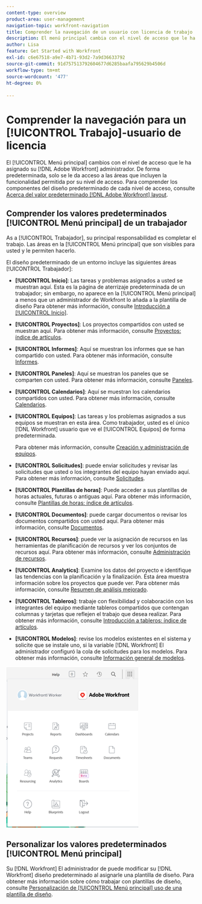 ```yaml
---
content-type: overview
product-area: user-management
navigation-topic: workfront-navigation
title: Comprender la navegación de un usuario con licencia de trabajo
description: El menú principal cambia con el nivel de acceso que le ha asignado su [!DNL Adobe Workfront] administrador. De forma predeterminada, solo se le da acceso a las áreas que incluyen la funcionalidad permitida por su nivel de acceso.
author: Lisa
feature: Get Started with Workfront
exl-id: c6e67518-a9e7-4b71-93d2-7a9d36633792
source-git-commit: 91d757513792604677d6285baafa795629b4506d
workflow-type: tm+mt
source-wordcount: '477'
ht-degree: 0%

---
```


# Comprender la navegación para un [!UICONTROL Trabajo]-usuario de licencia

El [!UICONTROL Menú principal] cambios con el nivel de acceso que le ha asignado su [!DNL Adobe Workfront] administrador. De forma predeterminada, solo se le da acceso a las áreas que incluyen la funcionalidad permitida por su nivel de acceso. Para comprender los componentes del diseño predeterminado de cada nivel de acceso, consulte [Acerca del valor predeterminado [!DNL Adobe Workfront] layout](../../../administration-and-setup/customize-workfront/use-layout-templates/about-the-default-wf-layout.md).

## Comprender los valores predeterminados [!UICONTROL Menú principal] de un trabajador

As a [!UICONTROL Trabajador], su principal responsabilidad es completar el trabajo. Las áreas en la [!UICONTROL Menú principal] que son visibles para usted y le permiten hacerlo.

El diseño predeterminado de un entorno incluye las siguientes áreas [!UICONTROL Trabajador]:

* **[!UICONTROL Inicio]**: Las tareas y problemas asignados a usted se muestran aquí. Esta es la página de aterrizaje predeterminada de un trabajador; sin embargo, no aparece en la [!UICONTROL Menú principal] a menos que un administrador de Workfront lo añada a la plantilla de diseño  Para obtener más información, consulte [Introducción a [!UICONTROL Inicio]](../../../workfront-basics/using-home/using-the-home-area/get-started-with-home.md).

* **[!UICONTROL Proyectos]**: Los proyectos compartidos con usted se muestran aquí. Para obtener más información, consulte [Proyectos: índice de artículos](../../../manage-work/projects/projects-overview.md).

* **[!UICONTROL Informes]**: Aquí se muestran los informes que se han compartido con usted. Para obtener más información, consulte [Informes](../../../reports-and-dashboards/reports/reports-overview.md).

* **[!UICONTROL Paneles]**: Aquí se muestran los paneles que se comparten con usted. Para obtener más información, consulte [Paneles](../../../reports-and-dashboards/dashboards/dashboards-overview.md).

* **[!UICONTROL Calendarios]**: Aquí se muestran los calendarios compartidos con usted. Para obtener más información, consulte [Calendarios](../../../reports-and-dashboards/reports/calendars/calendars.md).

* **[!UICONTROL Equipos]**: Las tareas y los problemas asignados a sus equipos se muestran en esta área. Como trabajador, usted es el único [!DNL Workfront] usuario que ve el [!UICONTROL Equipos] de forma predeterminada.

  Para obtener más información, consulte [Creación y administración de equipos](../../../people-teams-and-groups/create-and-manage-teams/create-and-mange-teams.md).

* **[!UICONTROL Solicitudes]**: puede enviar solicitudes y revisar las solicitudes que usted o los integrantes del equipo hayan enviado aquí. Para obtener más información, consulte [Solicitudes](../../../manage-work/requests/requests-overview.md).

* **[!UICONTROL Plantillas de horas]**: Puede acceder a sus plantillas de horas actuales, futuras o antiguas aquí. Para obtener más información, consulte [Plantillas de horas: índice de artículos](../../../timesheets/timesheets-all.md).

* **[!UICONTROL Documentos]**: puede cargar documentos o revisar los documentos compartidos con usted aquí. Para obtener más información, consulte [Documentos](../../../documents/documents-overview.md).

* **[!UICONTROL Recursos]**: puede ver la asignación de recursos en las herramientas de planificación de recursos y ver los conjuntos de recursos aquí. Para obtener más información, consulte [Administración de recursos](../../../resource-mgmt/manage-resources.md).

* **[!UICONTROL Analytics]**: Examine los datos del proyecto e identifique las tendencias con la planificación y la finalización. Esta área muestra información sobre los proyectos que puede ver. Para obtener más información, consulte [Resumen de análisis mejorado](../../../enhanced-analytics/enhanced-analytics-overview.md).

* **[!UICONTROL Tableros]**: trabaje con flexibilidad y colaboración con los integrantes del equipo mediante tableros compartidos que contengan columnas y tarjetas que reflejen el trabajo que desea realizar. Para obtener más información, consulte [Introducción a tableros: índice de artículos](../../../agile/get-started-with-boards/get-started-with-boards.md).

* **[!UICONTROL Modelos]**: revise los modelos existentes en el sistema y solicite que se instale uno, si la variable [!DNL Workfront] El administrador configuró la cola de solicitudes para los modelos. Para obtener más información, consulte [Información general de modelos](../../../administration-and-setup/blueprints/blueprints-overview.md).

![](assets/worker-main-menu-350x426.png)

## Personalizar los valores predeterminados [!UICONTROL Menú principal]

Su [!DNL Workfront] El administrador de puede modificar su [!DNL Workfront] diseño predeterminado al asignarle una plantilla de diseño. Para obtener más información sobre cómo trabajar con plantillas de diseño, consulte  [Personalización de [!UICONTROL Menú principal] uso de una plantilla de diseño](../../../administration-and-setup/customize-workfront/use-layout-templates/customize-main-menu.md).
